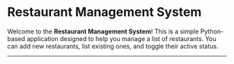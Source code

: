 # Restaurant Management System

Welcome to the **Restaurant Management System**! This is a simple Python-based application designed to help you manage a list of restaurants. You can add new restaurants, list existing ones, and toggle their active status.

---